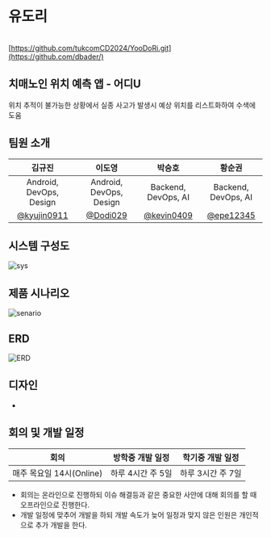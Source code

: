 # 유도리

<br/>[https://github.com/tukcomCD2024/YooDoRi.git](https://github.com/dbader/)

## 치매노인 위치 예측 앱 - 어디U

위치 추적이 불가능한 상황에서 실종 사고가 발생시 예상 위치를 리스트화하여 수색에 도움

## 팀원 소개

|                      김규진                       |                        이도영                         |                       박승호                        |                       황순권                        |
| :-----------------------------------------------: | :---------------------------------------------------: | :-------------------------------------------------: | :-------------------------------------------------: |
|                Android, DevOps, Design                |                Android, DevOps, Design                |                 Backend, DevOps, AI                 |                 Backend, DevOps, AI                 |
| <a href="https://github.com/kyujin0911">@kyujin0911</a> | <a href="https://github.com/Dodi029">@Dodi029</a> | <a href="https://github.com/kevin0409">@kevin0409</a> | <a href="https://github.com/epe12345">@epe12345</a> |

## 시스템 구성도

![sys](https://github.com/tukcomCD2024/YooDoRi/assets/25702499/9a188e48-5f29-4d98-bc5d-72551c424f14)

## 제품 시나리오

![senario](https://github.com/tukcomCD2024/YooDoRi/assets/25702499/8ab362e5-994f-4c96-a712-584f8774dd92)

## ERD

![ERD](https://github.com/tukcomCD2024/YooDoRi/assets/25702499/49a4af75-bd64-4944-ad96-9eead085108a)

## 디자인

- 

## 회의 및 개발 일정

|                      회의                       |                   방학중 개발 일정                  |                   학기중 개발 일정                   |
| :--------------------------------------------: | :---------------------------------------------: | :----------------------------------------------: | 
|             매주 목요일 14시(Online)              |                  하루 4시간 주 5일                  |                  하루 3시간 주 7일                  |
- 회의는 온라인으로 진행하되 이슈 해결등과 같은 중요한 사안에 대해 회의를 할 때 오프라인으로 진행한다.
- 개발 일정에 맞추어 개발을 하되 개발 속도가 늦어 일정과 맞지 않은 인원은 개인적으로 추가 개발을 한다.
